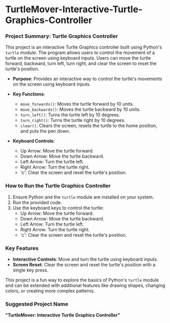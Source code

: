 # TurtleMover-Interactive-Turtle-Graphics-Controller

### Project Summary: Turtle Graphics Controller

This project is an interactive Turtle Graphics controller built using Python's `turtle` module. The program allows users to control the movement of a turtle on the screen using keyboard inputs. Users can move the turtle forward, backward, turn left, turn right, and clear the screen to reset the turtle's position.


- **Purpose**: Provides an interactive way to control the turtle's movements on the screen using keyboard inputs.
- **Key Functions**:
  - `move_forwards()`: Moves the turtle forward by 10 units.
  - `move_backwards()`: Moves the turtle backward by 10 units.
  - `turn_left()`: Turns the turtle left by 10 degrees.
  - `turn_right()`: Turns the turtle right by 10 degrees.
  - `clear()`: Clears the screen, resets the turtle to the home position, and puts the pen down.

- **Keyboard Controls**:
  - Up Arrow: Move the turtle forward.
  - Down Arrow: Move the turtle backward.
  - Left Arrow: Turn the turtle left.
  - Right Arrow: Turn the turtle right.
  - 'c': Clear the screen and reset the turtle's position.

### How to Run the Turtle Graphics Controller
1. Ensure Python and the `turtle` module are installed on your system.
2. Run the provided code.
3. Use the keyboard keys to control the turtle:
   - Up Arrow: Move the turtle forward.
   - Down Arrow: Move the turtle backward.
   - Left Arrow: Turn the turtle left.
   - Right Arrow: Turn the turtle right.
   - 'c': Clear the screen and reset the turtle's position.

### Key Features
- **Interactive Controls**: Move and turn the turtle using keyboard inputs.
- **Screen Reset**: Clear the screen and reset the turtle's position with a single key press.

This project is a fun way to explore the basics of Python's `turtle` module and can be extended with additional features like drawing shapes, changing colors, or creating more complex patterns.

### Suggested Project Name
**"TurtleMover: Interactive Turtle Graphics Controller"**
